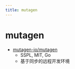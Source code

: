 ```yaml
---
title: mutagen
---
```


# mutagen

- [mutagen-io/mutagen](https://github.com/mutagen-io/mutagen)
  - SSPL, MIT, Go
  - 基于同步的远程开发环境
